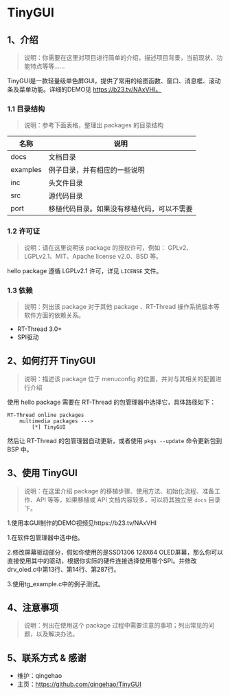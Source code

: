 # TinyGUI

## 1、介绍

> 说明：你需要在这里对项目进行简单的介绍，描述项目背景，当前现状、功能特点等等……

TinyGUI是一款轻量级单色屏GUI，提供了常用的绘图函数、窗口、消息框、滚动条及菜单功能。详细的DEMO见 https://b23.tv/NAxVHI。

### 1.1 目录结构

> 说明：参考下面表格，整理出 packages 的目录结构

| 名称 | 说明 |
| ---- | ---- |
| docs  | 文档目录 |
| examples | 例子目录，并有相应的一些说明 |
| inc  | 头文件目录 |
| src  | 源代码目录 |
| port | 移植代码目录。如果没有移植代码，可以不需要 |

### 1.2 许可证

> 说明：请在这里说明该 package 的授权许可，例如： GPLv2、LGPLv2.1、MIT、Apache license v2.0、BSD 等。

hello package 遵循 LGPLv2.1 许可，详见 `LICENSE` 文件。

### 1.3 依赖

> 说明：列出该 package 对于其他 package 、RT-Thread 操作系统版本等软件方面的依赖关系。

- RT-Thread 3.0+
- SPI驱动

## 2、如何打开 TinyGUI

> 说明：描述该 package 位于 menuconfig 的位置，并对与其相关的配置进行介绍

使用 hello package 需要在 RT-Thread 的包管理器中选择它，具体路径如下：

```
RT-Thread online packages
    multimedia packages --->
        [*] TinyGUI
```

然后让 RT-Thread 的包管理器自动更新，或者使用 `pkgs --update` 命令更新包到 BSP 中。

## 3、使用 TinyGUI

> 说明：在这里介绍 package 的移植步骤、使用方法、初始化流程、准备工作、API 等等，如果移植或 API 文档内容较多，可以将其独立至 `docs` 目录下。

1.使用本GUI制作的DEMO视频见https://b23.tv/NAxVHI

1.在软件包管理器中选中他。

2.修改屏幕驱动部分，假如你使用的是SSD1306 128X64 OLED屏幕，那么你可以直接使用其中的驱动，根据你实际的硬件连接选择使用哪个SPI。并修改drv_oled.c中第13行、第14行、第287行。

3.使用tg_example.c中的例子测试。



## 4、注意事项

> 说明：列出在使用这个 package 过程中需要注意的事项；列出常见的问题，以及解决办法。

## 5、联系方式 & 感谢

* 维护：qingehao
* 主页：https://github.com/qingehao/TinyGUI
